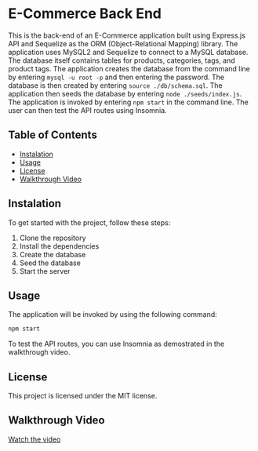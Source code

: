 # E-Commerce Back End

This is the back-end of an E-Commerce application built using Express.js API and Sequelize as the ORM (Object-Relational Mapping) library. The application uses MySQL2 and Sequelize to connect to a MySQL database. The database itself contains tables for products, categories, tags, and product tags. The application creates the database from the command line by entering `mysql -u root -p` and then entering the password. The database is then created by entering `source ./db/schema.sql`. The application then seeds the database by entering `node ./seeds/index.js`. The application is invoked by entering `npm start` in the command line. The user can then test the API routes using Insomnia.

## Table of Contents
* [Instalation](#instalation)
* [Usage](#usage)
* [License](#license)
* [Walkthrough Video](#walkthrough-video)
## Instalation
To get started with the project, follow these steps: 
1. Clone the repository
2. Install the dependencies 
3. Create the database 
4. Seed the database
5. Start the server

## Usage
The application will be invoked by using the following command: 
```bash
npm start
```

To test the API routes, you can use Insomnia as demostrated in the walkthrough video. 

## License
This project is licensed under the MIT license.

## Walkthrough Video
[Watch the video](https://watch.screencastify.com/v/RnpUyljb6R7Lk02OWjrT)


